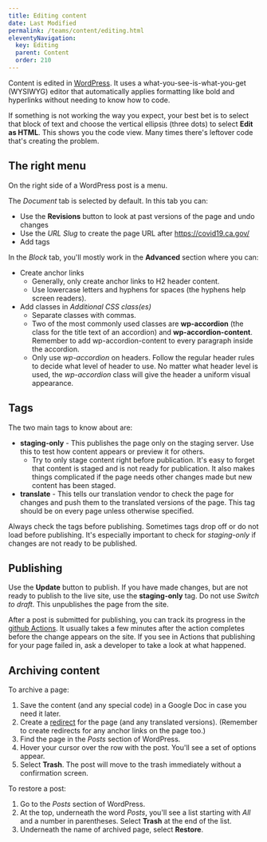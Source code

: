 ```yaml
---
title: Editing content
date: Last Modified 
permalink: /teams/content/editing.html
eleventyNavigation:
  key: Editing
  parent: Content
  order: 210
---
```


Content is edited in [WordPress](https://as-go-covid19-d-001.azurewebsites.net/wp-login.php). It uses a what-you-see-is-what-you-get (WYSIWYG) editor that automatically applies formatting like bold and hyperlinks without needing to know how to code.

If something is not working the way you expect, your best bet is to select that block of text and choose the vertical ellipsis (three dots) to select **Edit as HTML**. This shows you the code view. Many times there's leftover code that's creating the problem.

## The right menu

On the right side of a WordPress post is a menu.

The _Document_ tab is selected by default. In this tab you can:

* Use the **Revisions** button to look at past versions of the page and undo changes
* Use the _URL Slug_ to create the page URL after https://covid19.ca.gov/
* Add tags

In the _Block_ tab, you'll mostly work in the **Advanced** section where you can:

* Create anchor links
  * Generally, only create anchor links to H2 header content.
  * Use lowercase letters and hyphens for spaces (the hyphens help screen readers).
* Add classes in _Additional CSS class(es)_
  * Separate classes with commas.
  * Two of the most commonly used classes are **wp-accordion** (the class for the title text of an accordion) and **wp-accordion-content**. Remember to add wp-accordion-content to every paragraph inside the accordion.
  * Only use _wp-accordion_ on headers. Follow the regular header rules to decide what level of header to use. No matter what header level is used, the _wp-accordion_ class will give the header a uniform visual appearance.

## Tags

The two main tags to know about are:

* **staging-only** - This publishes the page only on the staging server. Use this to test how content appears or preview it for others.
  * Try to only stage content right before publication. It's easy to forget that content is staged and is not ready for publication. It also makes things complicated if the page needs other changes made but new content has been staged.
* **translate** - This tells our translation vendor to check the page for changes and push them to the translated versions of the page. This tag should be on every page unless otherwise specified.

Always check the tags before publishing. Sometimes tags drop off or do not load before publishing. It's especially important to check for _staging-only_ if changes are not ready to be published.

## Publishing

Use the **Update** button to publish. If you have made changes, but are not ready to publish to the live site, use the **staging-only** tag. Do not use _Switch to draft_. This unpublishes the page from the site.

After a post is submitted for publishing, you can track its progress in the [github Actions](https://github.com/cagov/covid19/actions). It usually takes a few minutes after the action completes before the change appears on the site. If you see in Actions that publishing for your page failed in, ask a developer to take a look at what happened.

## Archiving content

To archive a page:

1. Save the content (and any special code) in a Google Doc in case you need it later.
2. Create a [redirect](https://cagov.github.io/covid19.ca.gov-site-eng-playbook/teams/content/redirects.html) for the page (and any translated versions). (Remember to create redirects for any anchor links on the page too.)
3. Find the page in the _Posts_ section of WordPress.
4. Hover your cursor over the row with the post. You'll see a set of options appear.
5. Select **Trash**. The post will move to the trash immediately without a confirmation screen.

To restore a post:

1. Go to the _Posts_ section of WordPress.
2. At the top, underneath the word _Posts_, you'll see a list starting with _All_ and a number in parentheses. Select **Trash** at the end of the list.
3. Underneath the name of archived page, select **Restore**.
